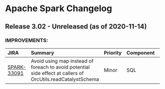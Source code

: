 
<!---
# Licensed to the Apache Software Foundation (ASF) under one
# or more contributor license agreements.  See the NOTICE file
# distributed with this work for additional information
# regarding copyright ownership.  The ASF licenses this file
# to you under the Apache License, Version 2.0 (the
# "License"); you may not use this file except in compliance
# with the License.  You may obtain a copy of the License at
#
#     http://www.apache.org/licenses/LICENSE-2.0
#
# Unless required by applicable law or agreed to in writing, software
# distributed under the License is distributed on an "AS IS" BASIS,
# WITHOUT WARRANTIES OR CONDITIONS OF ANY KIND, either express or implied.
# See the License for the specific language governing permissions and
# limitations under the License.
-->
# Apache Spark Changelog

## Release 3.02 - Unreleased (as of 2020-11-14)



### IMPROVEMENTS:

| JIRA | Summary | Priority | Component | Reporter | Contributor |
|:---- |:---- | :--- |:---- |:---- |:---- |
| [SPARK-33091](https://issues.apache.org/jira/browse/SPARK-33091) | Avoid using map instead of foreach to avoid potential side effect at callers of OrcUtils.readCatalystSchema |  Minor | SQL | Hyukjin Kwon | Hyukjin Kwon |


